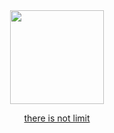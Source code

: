 

<div align="center">

  <a href="https://github.com/codekils">
  <img height="150em" src="https://github-readme-stats.vercel.app/api/top-langs/?username=codekils&layout=compact&langs_count=7&theme=dark"/>
  </div>


  

  
  <p align="center">
  there is not limit
  </p>

